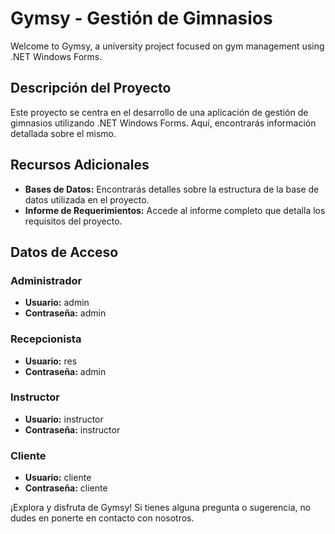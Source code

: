 # Gymsy - Gestión de Gimnasios

Welcome to Gymsy, a university project focused on gym management using .NET Windows Forms.

## Descripción del Proyecto

Este proyecto se centra en el desarrollo de una aplicación de gestión de gimnasios utilizando .NET Windows Forms. Aquí, encontrarás información detallada sobre el mismo.

## Recursos Adicionales

- **Bases de Datos:** Encontrarás detalles sobre la estructura de la base de datos utilizada en el proyecto.
- **Informe de Requerimientos:** Accede al informe completo que detalla los requisitos del proyecto.

## Datos de Acceso

### Administrador

- **Usuario:** admin
- **Contraseña:** admin

### Recepcionista

- **Usuario:** res
- **Contraseña:** admin

### Instructor

- **Usuario:** instructor
- **Contraseña:** instructor

### Cliente

- **Usuario:** cliente
- **Contraseña:** cliente

¡Explora y disfruta de Gymsy! Si tienes alguna pregunta o sugerencia, no dudes en ponerte en contacto con nosotros.
